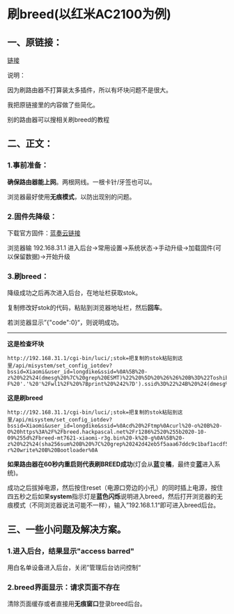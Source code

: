 # 刷breed(以红米AC2100为例)

## 一、原链接：

[链接](https://www.right.com.cn/forum/forum.php?mod=viewthread&tid=4066963&highlight=%CB%A2breed)

说明：

因为刷路由器不打算装太多插件，所以有坏块问题不是很大。

我把原链接里的内容做了些简化。

别的路由器可以搜相关刷breed的教程

## 二、正文：

### 1.事前准备：

**确保路由器能上网**。两根网线。一根卡针/牙签也可以。

浏览器最好使用**无痕模式**，以防出现别的问题。

### 2.固件先降级：

下载官方固件：[蓝奏云链接](https://wwfg.lanzoum.com/iTeIG0q3gwkd)

浏览器输 192.168.31.1 进入后台→常用设置→系统状态→手动升级→加载固件(可以保留数据)→开始升级

### 3.刷breed：

降级成功之后再次进入后台，在地址栏获取stok。

复制修改好stok的代码，粘贴到浏览器地址栏，然后**回车**。

若浏览器显示”{"code":0}“，则说明成功。

-------

**这是检查坏块**

```
http://192.168.31.1/cgi-bin/luci/;stok=把复制的stok粘贴到这里/api/misystem/set_config_iotdev?bssid=Xiaomi&user_id=longdike&ssid=%0A%5B%20-z%20%22%24(dmesg%20%7C%20grep%20ESMT)%22%20%5D%20%26%26%20B%3D%22Toshiba%22%20%7C%7C%20B%3D%22ESMT%22%0Auci%20set%20wireless.%24(uci%20show%20wireless%20%7C%20awk%20-F%20'.'%20'%2Fwl1%2F%20%7Bprint%20%242%7D').ssid%3D%22%24B%20%24(dmesg%20%7C%20awk%20'%2FBad%2F%20%7Bprint%20%245%7D')%22%0A%2Fetc%2Finit.d%2Fnetwork%20restart%0A
```

**这是刷breed**

```
http://192.168.31.1/cgi-bin/luci/;stok=把复制的stok粘贴到这里/api/misystem/set_config_iotdev?bssid=Xiaomi&user_id=longdike&ssid=%0Acd%20%2Ftmp%0Acurl%20-o%20B%20-O%20https%3A%2F%2Fbreed.hackpascal.net%2Fr1286%2520%255b2020-10-09%255d%2Fbreed-mt7621-xiaomi-r3g.bin%20-k%20-g%0A%5B%20-z%20%22%24(sha256sum%20B%20%7C%20grep%20242d42eb5f5aaa67ddc9c1baf1acdf58d289e3f792adfdd77b589b9dc71eff85)%22%20%5D%20%7C%7C%20mtd%20-r%20write%20B%20Bootloader%0A
```

**如果路由器在60秒内重启则代表刷BREED成功**(灯会从**蓝**变**橘**，最终变**蓝**进入系统)。

成功之后拔掉电源，然后按住reset（电源口旁边的小孔）的同时插上电源，按住四五秒之后如果**system**指示灯是**蓝色闪烁**说明进入breed，然后打开浏览器的无痕模式（不同浏览器说法可能不一样），输入”192.168.1.1“即可进入breed后台。



## 三、一些小问题及解决方案。

### 1.进入后台，结果显示"access barred"

用白名单设备进入后台，关闭”管理后台访问控制“

### 2.breed界面显示：请求页面不存在

清除页面缓存或者直接用**无痕窗口**登录breed后台。